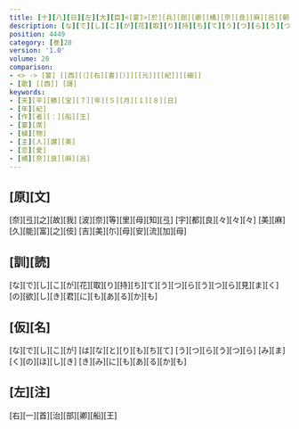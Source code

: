 ```yaml
---
title: [十][八][日][左][大][臣]<[宴]>[於][兵][部][卿][橘][奈][良][麻][呂][朝][臣][之][宅][歌][三][首]
description: [な][で][し][こ][が][花][取][り][持][ち][て][う][つ][ら][う][つ][ら][見][ま][く][の][欲][し][き][君][に][も][あ][る][か][も]
position: 4449
category: [巻]20
version: '1.0'
volume: 20
comparison:
- <> -> [宴] [[西][（][右][書][）]][[元]][[紀]][[細]]
- [歌] [[西]] [謌]
keywords:
- [天][平][勝][宝][７][年][５][月][１][８][日]
- [年][紀]
- [作][者][：][船][王]
- [宴][席]
- [植][物]
- [主][人][讃][美]
- [恋][愛]
- [橘][奈][良][麻][呂]
---
```


## [原][文]

[奈][弖][之][故][我] [波][奈][等][里][母][知][弖] [宇][都][良][々][々][々] [美][麻][久][能][富][之][伎] [吉][美][尓][母][安][流][加][母]

## [訓][読]

[な][で][し][こ][が][花][取][り][持][ち][て][う][つ][ら][う][つ][ら][見][ま][く][の][欲][し][き][君][に][も][あ][る][か][も]

## [仮][名]

[な][で][し][こ][が] [は][な][と][り][も][ち][て] [う][つ][ら][う][つ][ら] [み][ま][く][の][ほ][し][き] [き][み][に][も][あ][る][か][も]

## [左][注]

[右][一][首][治][部][卿][船][王]
